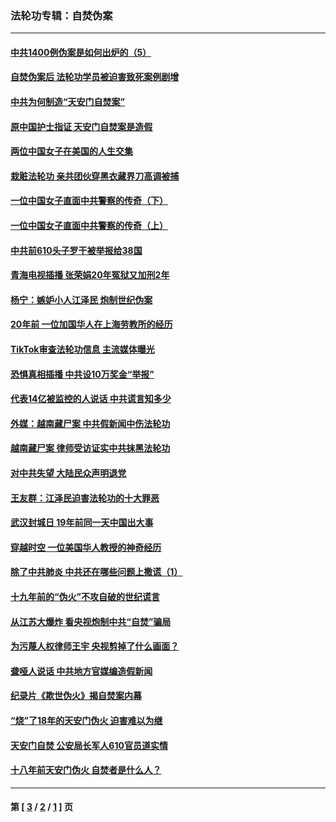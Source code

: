 ### 法轮功专辑：自焚伪案
---
#### [中共1400例伪案是如何出炉的（5）](../../pages/nf5562/n13226831.md?12050430) 
#### [自焚伪案后 法轮功学员被迫害致死案例剧增](../../pages/nf5562/n13190600.md?12050430) 
#### [中共为何制造“天安门自焚案”](../../pages/nf5562/n13183270.md?12050430) 
#### [原中国护士指证 天安门自焚案是造假](../../pages/nf5562/n13172289.md?12050430) 
#### [两位中国女子在美国的人生交集](../../pages/nf5562/n13156138.md?12050430) 
#### [栽赃法轮功 亲共团伙穿黑衣藏界刀高调被捕](../../pages/nf5562/n13073780.md?12050430) 
#### [一位中国女子直面中共警察的传奇（下）](../../pages/nf5562/n12989706.md?12050430) 
#### [一位中国女子直面中共警察的传奇（上）](../../pages/nf5562/n12985072.md?12050430) 
#### [中共前610头子罗干被举报给38国](../../pages/nf5562/n12975419.md?12050430) 
#### [青海电视插播 张荣娟20年冤狱又加刑2年](../../pages/nf5562/n12738166.md?12050430) 
#### [杨宁：嫉妒小人江泽民 炮制世纪伪案](../../pages/nf5562/n12724108.md?12050430) 
#### [20年前 一位加国华人在上海劳教所的经历](../../pages/nf5562/n12707932.md?12050430) 
#### [TikTok审查法轮功信息 主流媒体曝光](../../pages/nf5562/n12362336.md?12050430) 
#### [恐惧真相插播 中共设10万奖金“举报”](../../pages/nf5562/n12306396.md?12050430) 
#### [代表14亿被监控的人说话 中共谎言知多少](../../pages/nf5562/n12297484.md?12050430) 
#### [外媒：越南藏尸案 中共假新闻中伤法轮功](../../pages/nf5562/n12264411.md?12050430) 
#### [越南藏尸案 律师受访证实中共抹黑法轮功](../../pages/nf5562/n12261878.md?12050430) 
#### [对中共失望 大陆民众声明退党](../../pages/nf5562/n12187315.md?12050430) 
#### [王友群：江泽民迫害法轮功的十大罪恶](../../pages/nf5562/n12169074.md?12050430) 
#### [武汉封城日 19年前同一天中国出大事](../../pages/nf5562/n12150901.md?12050430) 
#### [穿越时空  一位美国华人教授的神奇经历](../../pages/nf5562/n12097460.md?12050430) 
#### [除了中共肺炎 中共还在哪些问题上撒谎（1）](../../pages/nf5562/n11955770.md?12050430) 
#### [十九年前的“伪火”不攻自破的世纪谎言](../../pages/nf5562/n11813238.md?12050430) 
#### [从江苏大爆炸 看央视炮制中共“自焚”骗局](../../pages/nf5562/n11140275.md?12050430) 
#### [为污蔑人权律师王宇 央视剪掉了什么画面？](../../pages/nf5562/n11130142.md?12050430) 
#### [聋哑人说话 中共地方官媒编造假新闻](../../pages/nf5562/n11006067.md?12050430) 
#### [纪录片《欺世伪火》揭自焚案内幕](../../pages/nf5562/n11002664.md?12050430) 
#### [“烧”了18年的天安门伪火 迫害难以为继](../../pages/nf5562/n10996660.md?12050430) 
#### [天安门自焚 公安局长军人610官员道实情](../../pages/nf5562/n10997098.md?12050430) 
#### [十八年前天安门伪火 自焚者是什么人？](../../pages/nf5562/n10996556.md?12050430) 

---
#### 第 [ [3](./3.md?12050430) / [2](./2.md?12050430) / [1](./1.md?12050430) ] 页
